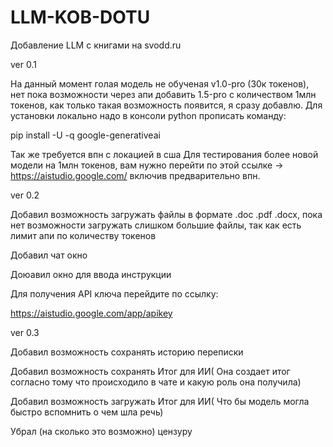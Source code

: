 # LLM-KOB-DOTU
Добавление LLM с книгами на svodd.ru

ver 0.1

На данный момент голая модель не обученая v1.0-pro (30к токенов), нет пока возможности через апи добавить 1.5-pro с количеством 1млн токенов, как только такая возможность появится, я сразу добавлю.
Для установки локально надо в консоли python прописать команду:

pip install -U -q google-generativeai

Так же требуется впн с локацией в сша
Для тестирования более новой модели на 1млн токенов, вам нужно перейти по этой ссылке -> https://aistudio.google.com/ включив предварительно впн.


ver 0.2

Добавил возможность загружать файлы в формате .doc .pdf .docx, пока нет возможности загружать слишком большие файлы, так как есть лимит апи по количеству токенов

Добавил чат окно

Доюавил окно для ввода инструкции

Для получения API ключа перейдите по ссылку:

https://aistudio.google.com/app/apikey


ver 0.3

Добавил возможность сохранять историю переписки

Добавил возможность сохранять Итог для ИИ( Она создает итог согласно тому что происходило в чате и какую роль она получила)

Добавил возможность загружать Итог для ИИ( Что бы модель могла быстро вспомнить о чем шла речь)

Убрал (на сколько это возможно) цензуру


